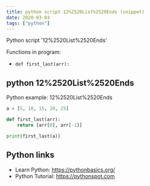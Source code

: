 ```yaml
---
title: python script 12%2520List%2520Ends (snippet)
date: 2020-03-03
tags: ["python"]
---
```

Python script '12%2520List%2520Ends'

Functions in program: 
* `def first_last(arr):`

## python 12%2520List%2520Ends

Python example: 12%2520List%2520Ends

```python
a = [5, 10, 15, 20, 25]

def first_last(arr):
    return [arr[0], arr[-1]]

print(first_last(a))

```

## Python links

- Learn Python: https://pythonbasics.org/
- Python Tutorial: https://pythonspot.com
